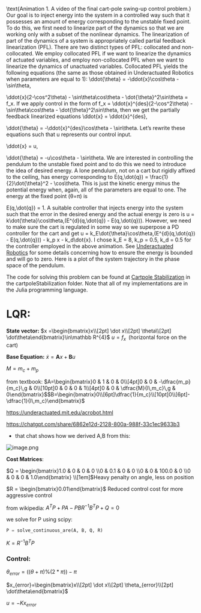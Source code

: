 \text{Animation 1. A video of the final cart-pole swing-up control problem.}
Our goal is to inject energy into the system in a controlled way such that it possesses an amount of energy corresponding to the unstable fixed point. To do this, we first need to linearize part of the dynamics so that we are working only with a subset of the nonlinear dynamics. The linearization of part of the dynamics of a system is appropriately called partial feedback linearization (PFL). There are two distinct types of PFL: collocated and non-collocated. We employ collocated PFL if we want to linearize the dynamics of actuated variables, and employ non-collocated PFL when we want to linearize the dynamics of unactuated variables. Collocated PFL yields the following equations (the same as those obtained in Underactuated Robotics when parameters are equal to 1):
\ddot{\theta} = -\ddot{x}\cos\theta - \sin\theta,

\ddot{x}(2-\cos^2\theta) - \sin\theta\cos\theta - \dot{\theta}^2\sin\theta = f_x.
If we apply control in the form of
f_x = \ddot{x}^{des}(2-\cos^2\theta) - \sin\theta\cos\theta - \dot{\theta}^2\sin\theta,
then we get the partially feedback linearized equations
\ddot{x} = \ddot{x}^{des},

\ddot{\theta} = -\ddot{x}^{des}\cos\theta - \sin\theta.
Let’s rewrite these equations such that u represents our control input.

\ddot{x} = u,

\ddot{\theta} = -u\cos\theta - \sin\theta.
We are interested in controlling the pendulum to the unstable fixed point and to do this we need to introduce the idea of desired energy. A lone pendulum, not on a cart but rigidly affixed to the ceiling, has energy corresponding to
E(q,\dot{q}) = \frac{1}{2}\dot{\theta}^2 - \cos\theta.
This is just the kinetic energy minus the potential energy when, again, all of the parameters are equal to one. The energy at the fixed point (θ=π) is

E(q,\dot{q}) = 1.
A suitable controller that injects energy into the system such that the error in the desired energy and the actual energy is zero is
u = k\dot{\theta}\cos\theta\,(E^{d}(q,\dot{q}) - E(q,\dot{q})).
However, we need to make sure the cart is regulated in some way so we superpose a PD controller for the cart and get
u = k_E\dot{\theta}\cos\theta\,(E^{d}(q,\dot{q}) - E(q,\dot{q})) - k_p x - k_d\dot{x}.
I chose k_E = 8, k_p = 0.5, k_d = 0.5 for the controller employed in the above animation. See [Underactuated Robotics](http://underactuated.mit.edu/index.html) for some details concerning how to ensure the energy is bounded and will go to zero. Here is a plot of the system trajectory in the phase space of the pendulum.


The code for solving this problem can be found at [Cartpole Stabilization](https://github.com/blakerbuchanan/controlsProblems.git) in the cartpoleStabilization folder. Note that all of my implementations are in the Julia programming language.

# LQR:

**State vector:** $x =\begin{bmatrix}x\\[2pt] \dot x\\[2pt] \theta\\[2pt] \dot\theta\end{bmatrix}\in\mathbb R^{4}$          $u = f_x\;\;(\text{horizontal force on the cart})$

**Base Equation:** $\dot{x}=\mathbf{A}x+\mathbf{B}u$

$M=m_c+m_p$

from textbook: $A=\begin{bmatrix}0 & 1 & 0 & 0\\[4pt]0 & 0 & -\dfrac{m_p}{m_c}\,g & 0\\[10pt]0 & 0 & 0 & 1\\[4pt]0 & 0 & \dfrac{M}{l\,m_c}\,g & 0\end{bmatrix}$$B=\begin{bmatrix}0\\[6pt]\dfrac{1}{m_c}\\[10pt]0\\[6pt]-\dfrac{1}{l\,m_c}\end{bmatrix}$

https://underactuated.mit.edu/acrobot.html

https://chatgpt.com/share/6862e12d-2128-800a-988f-33c1ec9633b3

- that chat shows how we derived A,B from this:

![image.png](attachment:4a409d9b-87d8-4d67-96da-dd1ea904ed8c:image.png)

**Cost Matrices**:

$Q = \begin{bmatrix}1.0 & 0 & 0 & 0 \\0 & 0.1 & 0 & 0 \\0 & 0 & 100.0 & 0 \\0 & 0 & 0 & 1.0\end{bmatrix} \\[1em]$Heavy penalty on angle, less on position

$R = \begin{bmatrix}0.01\end{bmatrix}$ Reduced control cost for more aggressive control

from wikipedia: $A^TP+PA-PBR^{-1}B^TP+Q=0$

we solve for P using scipy: 

```python
P = solve_continuous_are(A, B, Q, R)
```

$K=R^{-1}B^TP$

### Control:

$\theta_{error}=((\theta+\pi)\%(2*\pi))-\pi$

$x_{error}=\begin{bmatrix}x\\[2pt] \dot x\\[2pt] \theta_{error}\\[2pt] \dot\theta\end{bmatrix}$

$u=-Kx_{error}$